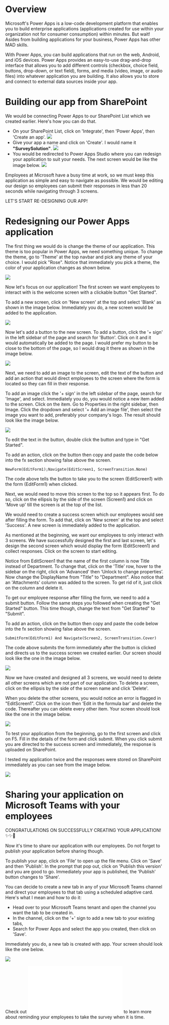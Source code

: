 # Overview
Microsoft's Power Apps is a low-code development platform that enables you to build enterprise applications (applications created for use within your organization not for consumer consumption) within minutes. But wait! Asides from building applications for your business, Power Apps has other MAD skills.

With Power Apps, you can build applications that run on the web, Android, and iOS devices. Power Apps provides an easy-to-use drag-and-drop interface that allows you to add different controls (checkbox, choice field, buttons, drop-down, or text field), forms, and media (video, image, or audio files) into whatever application you are building. It also allows you to store and connect to external data sources inside your app.

# Building our app from SharePoint
We would be connecting Power Apps to our SharePoint List which we created earlier. Here's how you can do that.
- On your SharePoint List, click on 'Integrate', then 'Power Apps', then 'Create an app'.
![](/Images/powerapps-1.PNG)
- Give your app a name and click on 'Create'. I would name it **"SurveySolution"**.
![](/Images/powerapps-2.PNG)
- You would be redirected to Power Apps Studio where you can redesign your application to suit your needs. The next screen would be like the image below.
![](/Images/powerapps-3.PNG)

Employees at Microsoft have a busy time at work, so we must keep this application as simple and easy to navigate as possible. We would be editing our design so employees can submit their responses in less than 20 seconds while navigating through 3 screens.

LET'S START RE-DESIGNING OUR APP!

# Redesigning our Power Apps application
The first thing we would do is change the theme of our application. This theme is too popular in Power Apps, we need something unique. To change the theme, go to 'Theme' at the top navbar and pick any theme of your choice. I would pick "Rose". Notice that immediately you pick a theme, the color of your application changes as shown below.

![](/Images/powerapps-4.PNG)

Now let's focus on our application! The first screen we want employees to interact with is the welcome screen with a clickable button "Get Started". 

To add a new screen, click on 'New screen' at the top and select 'Blank' as shown in the image below. Immediately you do, a new screen would be added to the application.

![](/Images/powerapps-5.PNG)

Now let's add a button to the new screen. To add a button, click the '+ sign' in the left sidebar of the page and search for 'Button'. Click on it and it would automatically be added to the page. I would prefer my button to be close to the bottom of the page, so I would drag it there as shown in the image below.

![](/Images/powerapps-6.PNG)

Next, we need to add an image to the screen, edit the text of the button and add an action that would direct employees to the screen where the form is located so they can fill in their response.

To add an image click the '+ sign' in the left sidebar of the page, search for 'Image', and select. Immediately you do, you would notice a new item added to the screen. Click on the item. Go to Properties in the right sidebar, then Image. Click the dropdown and select '+ Add an image file', then select the image you want to add, preferably your company's logo. The result should look like the image below.

![](/Images/powerapps-7.PNG)

To edit the text in the button, double click the button and type in "Get Started". 

To add an action, click on the button then copy and paste the code below into the fx section showing false above the screen.
``` Power FX
NewForm(EditForm1);Navigate(EditScreen1, ScreenTransition.None)
```
The code above tells the button to take you to the screen (EditScreen1) with the form (EditForm1) when clicked.

Next, we would need to move this screen to the top so it appears first. To do so, click on the ellipsis by the side of the screen (Screen1) and click on 'Move up' till the screen is at the top of the list.

We would need to create a success screen which our employees would see after filling the form. To add that, click on 'New screen' at the top and select 'Success'. A new screen is immediately added to the application.

As mentioned at the beginning, we want our employees to only interact with 3 screens. We have successfully designed the first and last screen, let's design the second screen which would display the form (EditScreen1) and collect responses. Click on the screen to start editing.

Notice from EditScreen1 that the name of the first column is now Title instead of Department. To change that, click on the 'Title' row, hover to the sidebar on the right, click on 'Advanced' then ‘Unlock to change properties’. Now change the DisplayName from "Title" to "Department". Also notice that an 'Attachments' column was added to the screen. To get rid of it, just click on the column and delete it.

To get our employee response after filling the form, we need to add a submit button. Follow the same steps you followed when creating the "Get Started" button. This time though, change the text from "Get Started" to "Submit".

To add an action, click on the button then copy and paste the code below into the fx section showing false above the screen.
``` Power FX
SubmitForm(EditForm1) And Navigate(Screen2, ScreenTransition.Cover)
```
The code above submits the form immediately after the button is clicked and directs us to the success screen we created earlier. Our screen should look like the one in the image below.

![](/Images/powerapps-8.PNG)

Now we have created and designed all 3 screens, we would need to delete all other screens which are not part of our application. To delete a screen, click on the ellipsis by the side of the screen name and click 'Delete'.

When you delete the other screens, you would notice an error is flagged in "EditScreen1". Click on the icon then ‘Edit in the formula bar’ and delete the code. Thereafter you can delete every other item. Your screen should look like the one in the image below.

![](/Images/powerapps-9.PNG)

To test your application from the beginning, go to the first screen and click on F5. Fill in the details of the form and click submit. When you click submit you are directed to the success screen and immediately, the response is uploaded on SharePoint. 

I tested my application twice and the responses were stored on SharePoint immediately as you can see from the image below.

![](/Images/sharepoint-5.PNG)

# Sharing your application on Microsoft Teams with your employees
CONGRATULATIONS ON SUCCESSFULLY CREATING YOUR APPLICATION! ✨✨🎉

Now it's time to share our application with our employees. Do not forget to publish your application before sharing though. 

To publish your app, click on 'File' to open up the file menu. Click on 'Save' and then 'Publish'. In the prompt that pop out, click on 'Publish this version' and you are good to go. Immediately your app is published, the 'Publish' button changes to 'Share'.

You can decide to create a new tab in any of your Microsoft Teams channel and direct your employees to that tab using a scheduled adaptive card. Here's what I mean and how to do it:

- Head over to your Microsoft Teams tenant and open the channel you want the tab to be created in.
- In the channel, click on the '+' sign to add a new tab to your existing tabs,
- Search for Power Apps and select the app you created, then click on 'Save'.

Immediately you do, a new tab is created with app. Your screen should look like the one below.

![](/Images/powerapps-10.PNG)

Check out ![Scheduled Reminder with Adaptive Card](/Scheduled%20Reminder%20with%20Adaptive%20Card/README.md) to learn more about reminding your employees to take the survey when it is time. 